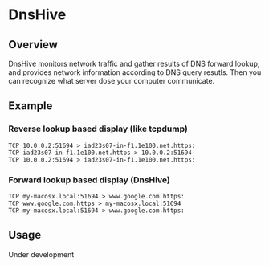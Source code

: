 DnsHive
============================================

Overview
--------------------------------------------
DnsHive monitors network traffic and gather results of DNS forward lookup, 
and provides network information according to DNS query resutls. 
Then you can recognize what server dose your computer communicate.


Example
--------------------------------------------

### Reverse lookup based display (like tcpdump)

    TCP 10.0.0.2:51694 > iad23s07-in-f1.1e100.net.https:
    TCP iad23s07-in-f1.1e100.net.https > 10.0.0.2:51694
    TCP 10.0.0.2:51694 > iad23s07-in-f1.1e100.net.https:

### Forward lookup based display (DnsHive)

    TCP my-macosx.local:51694 > www.google.com.https:
    TCP www.google.com.https > my-macosx.local:51694
    TCP my-macosx.local:51694 > www.google.com.https:
    

Usage
--------------------------------------------

Under development
